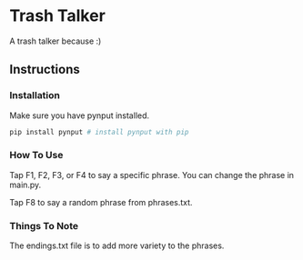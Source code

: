 # Trash Talker

A trash talker because :)

## Instructions

### Installation

Make sure you have pynput installed.

```python
pip install pynput # install pynput with pip
```

### How To Use

Tap F1, F2, F3, or F4 to say a specific phrase. You can change the phrase in main.py.

Tap F8 to say a random phrase from phrases.txt.

### Things To Note

The endings.txt file is to add more variety to the phrases.
